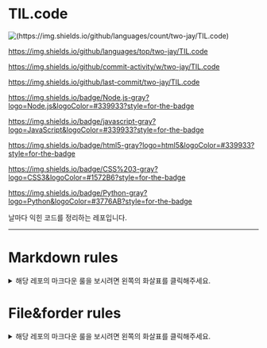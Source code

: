# TIL.code

![(https://img.shields.io/github/languages/count/two-jay/TIL.code)]()

https://img.shields.io/github/languages/top/two-jay/TIL.code

https://img.shields.io/github/commit-activity/w/two-jay/TIL.code

https://img.shields.io/github/last-commit/two-jay/TIL.code

https://img.shields.io/badge/Node.js-gray?logo=Node.js&logoColor=#339933?style=for-the-badge

https://img.shields.io/badge/javascript-gray?logo=JavaScript&logoColor=#339933?style=for-the-badge

https://img.shields.io/badge/html5-gray?logo=html5&logoColor=#339933?style=for-the-badge

https://img.shields.io/badge/CSS%203-gray?logo=CSS3&logoColor=#1572B6?style=for-the-badge

https://img.shields.io/badge/Python-gray?logo=Python&logoColor=#3776AB?style=for-the-badge

날마다 익힌 코드를 정리하는 레포입니다.

***

# Markdown rules
<details>
<summary>해당 레포의 마크다운 룰을 보시려면 왼쪽의 화살표를 클릭해주세요.</summary>
<div markdown="1">       


## 제목

각 대,중,소제목은 아래와 같이 작성합니다.

```

  # 대제목
  ## 중간제목
  ### 소제목

```


## 리스트

문단 내 리스트 작성 시에는 아래와 같이 작성합니다.


- unordered list
```

  - [Text]

```


- ordered list

```

  1. [Text]
  2. [Text]
  3. [Text]

```

## 구분선

문단 내에 구분선을 놓을 시에는 아래의 규칙을 따른다.
- 구분선은 `***`로 기입
- 상하로 2줄 공백 처리


## 이미지

이미지 태그는 아래와 같이 넣는다.
이미지 크기 기준은 기본 500*500을 기준으로 한다. (임의 조정할 때에도 너무 커지지 않도록 조정한다.)
```
![title](my_image_url){: width="숫자" height="숫자"}
```

</div>
</details>

# File&forder rules

<details>
<summary>해당 레포의 마크다운 룰을 보시려면 왼쪽의 화살표를 클릭해주세요.</summary>
<div markdown="1">

- 폴더와 파일의 제목에서 띄어쓰기시 공백을 사용하지 않으며 '-'로 대신합니다.

예시)
```
  express-server
    /app.js
    /chatting-server.js
    /controller
      /user-signin.js
      /user-signup.js
  ...
```


- 가장 상위의 폴더에는 README.md 파일을 생성하여 아래의 사항들을 기본적으로 기록합니다.

  1. 작업일자
  2. 사용한 기술 스텍
  3. 작업한 코드에 대한 설명
  4. 매 커밋 시 로그
    - `일자 - [작업 대분류] / [작업사항]`


</div>
</details>




